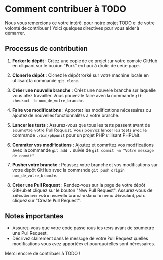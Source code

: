 # Comment contribuer à TODO

Nous vous remercions de votre intérêt pour notre projet TODO et de votre volonté de contribuer ! Voici quelques directives pour vous aider à démarrer.

## Processus de contribution

1. **Forker le dépôt** : Créez une copie de ce projet sur votre compte GitHub en cliquant sur le bouton "Fork" en haut à droite de cette page.

2. **Cloner le dépôt** : Clonez le dépôt forké sur votre machine locale en utilisant la commande `git clone`.

3. **Créer une nouvelle branche** : Créez une nouvelle branche sur laquelle vous allez travailler. Vous pouvez le faire avec la commande `git checkout -b nom_de_votre_branche`.

4. **Faire vos modifications** : Apportez les modifications nécessaires ou ajoutez de nouvelles fonctionnalités à votre branche.

5. **Lancer les tests** : Assurez-vous que tous les tests passent avant de soumettre votre Pull Request. Vous pouvez lancer les tests avec la commande `./bin/phpunit` pour un projet PHP utilisant PHPUnit.

6. **Commiter vos modifications** : Ajoutez et commitez vos modifications avec la commande `git add .` suivie de `git commit -m "Votre message de commit"`.

7. **Pusher votre branche** : Poussez votre branche et vos modifications sur votre dépôt GitHub avec la commande `git push origin nom_de_votre_branche`.

8. **Créer une Pull Request** : Rendez-vous sur la page de votre dépôt GitHub et cliquez sur le bouton "New Pull Request". Assurez-vous de sélectionner votre nouvelle branche dans le menu déroulant, puis cliquez sur "Create Pull Request".

## Notes importantes

- Assurez-vous que votre code passe tous les tests avant de soumettre une Pull Request.
- Décrivez clairement dans le message de votre Pull Request quelles modifications vous avez apportées et pourquoi elles sont nécessaires.

Merci encore de contribuer à TODO !
